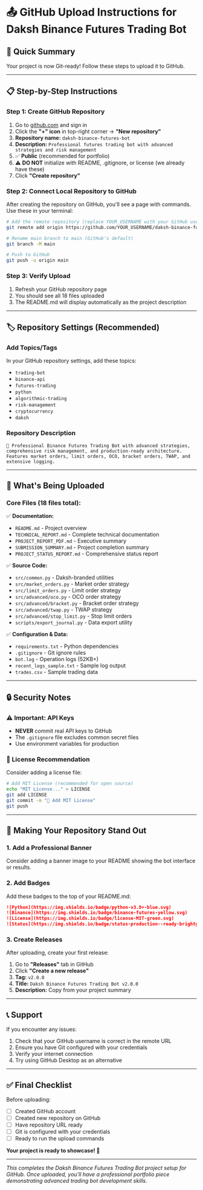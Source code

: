 # 📤 GitHub Upload Instructions for Daksh Binance Futures Trading Bot

## 🎯 Quick Summary
Your project is now Git-ready! Follow these steps to upload it to GitHub.

---

## 📋 Step-by-Step Instructions

### Step 1: Create GitHub Repository
1. Go to [github.com](https://github.com) and sign in
2. Click the **"+" icon** in top-right corner → **"New repository"**
3. **Repository name:** `daksh-binance-futures-bot`
4. **Description:** `Professional futures trading bot with advanced strategies and risk management`
5. ✅ **Public** (recommended for portfolio)
6. ⚠️ **DO NOT** initialize with README, .gitignore, or license (we already have these)
7. Click **"Create repository"**

### Step 2: Connect Local Repository to GitHub
After creating the repository on GitHub, you'll see a page with commands. Use these in your terminal:

```bash
# Add the remote repository (replace YOUR_USERNAME with your GitHub username)
git remote add origin https://github.com/YOUR_USERNAME/daksh-binance-futures-bot.git

# Rename main branch to main (GitHub's default)
git branch -M main

# Push to GitHub
git push -u origin main
```

### Step 3: Verify Upload
1. Refresh your GitHub repository page
2. You should see all 18 files uploaded
3. The README.md will display automatically as the project description

---

## 🏷️ Repository Settings (Recommended)

### Add Topics/Tags
In your GitHub repository settings, add these topics:
- `trading-bot`
- `binance-api`
- `futures-trading`
- `python`
- `algorithmic-trading`
- `risk-management`
- `cryptocurrency`
- `daksh`

### Repository Description
```
🚀 Professional Binance Futures Trading Bot with advanced strategies, comprehensive risk management, and production-ready architecture. Features market orders, limit orders, OCO, bracket orders, TWAP, and extensive logging.
```

---

## 📁 What's Being Uploaded

### Core Files (18 files total):
✅ **Documentation:**
- `README.md` - Project overview
- `TECHNICAL_REPORT.md` - Complete technical documentation
- `PROJECT_REPORT_PDF.md` - Executive summary
- `SUBMISSION_SUMMARY.md` - Project completion summary
- `PROJECT_STATUS_REPORT.md` - Comprehensive status report

✅ **Source Code:**
- `src/common.py` - Daksh-branded utilities
- `src/market_orders.py` - Market order strategy
- `src/limit_orders.py` - Limit order strategy
- `src/advanced/oco.py` - OCO order strategy
- `src/advanced/bracket.py` - Bracket order strategy
- `src/advanced/twap.py` - TWAP strategy
- `src/advanced/stop_limit.py` - Stop limit orders
- `scripts/export_journal.py` - Data export utility

✅ **Configuration & Data:**
- `requirements.txt` - Python dependencies
- `.gitignore` - Git ignore rules
- `bot.log` - Operation logs (52KB+)
- `recent_logs_sample.txt` - Sample log output
- `trades.csv` - Sample trading data

---

## 🔒 Security Notes

### ⚠️ Important: API Keys
- **NEVER** commit real API keys to GitHub
- The `.gitignore` file excludes common secret files
- Use environment variables for production

### 📝 License Recommendation
Consider adding a license file:
```bash
# Add MIT License (recommended for open source)
echo "MIT License..." > LICENSE
git add LICENSE
git commit -m "📄 Add MIT License"
git push
```

---

## 🌟 Making Your Repository Stand Out

### 1. Add a Professional Banner
Consider adding a banner image to your README showing the bot interface or results.

### 2. Add Badges
Add these badges to the top of your README.md:
```markdown
![Python](https://img.shields.io/badge/python-v3.8+-blue.svg)
![Binance](https://img.shields.io/badge/binance-futures-yellow.svg)
![License](https://img.shields.io/badge/license-MIT-green.svg)
![Status](https://img.shields.io/badge/status-production--ready-brightgreen.svg)
```

### 3. Create Releases
After uploading, create your first release:
1. Go to **"Releases"** tab in GitHub
2. Click **"Create a new release"**
3. **Tag:** `v2.0.0`
4. **Title:** `Daksh Binance Futures Trading Bot v2.0.0`
5. **Description:** Copy from your project summary

---

## 📞 Support

If you encounter any issues:
1. Check that your GitHub username is correct in the remote URL
2. Ensure you have Git configured with your credentials
3. Verify your internet connection
4. Try using GitHub Desktop as an alternative

---

## ✅ Final Checklist

Before uploading:
- [ ] Created GitHub account
- [ ] Created new repository on GitHub
- [ ] Have repository URL ready
- [ ] Git is configured with your credentials
- [ ] Ready to run the upload commands

**Your project is ready to showcase! 🎯**

---

*This completes the Daksh Binance Futures Trading Bot project setup for GitHub. Once uploaded, you'll have a professional portfolio piece demonstrating advanced trading bot development skills.*
